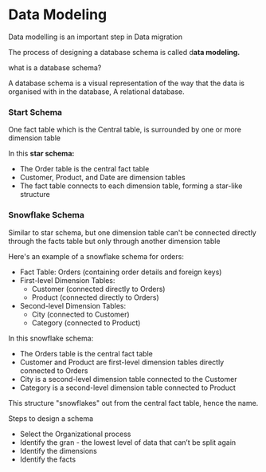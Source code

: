 # Data Modeling

Data modelling is an important step in Data migration

The process of designing a database schema is called d**ata modeling.**

what is a database schema?

A database schema is a visual representation of the way that the data is organised with in the database, A relational database.

### Start Schema

One fact table which is the Central table, is surrounded by one or more dimension table

In this **star schema:**

- The Order table is the central fact table
- Customer, Product, and Date are dimension tables
- The fact table connects to each dimension table, forming a star-like structure

### **Snowflake Schema**

Similar to star schema, but one dimension table can't be connected directly through the facts table but only through another dimension table

Here's an example of a snowflake schema for orders:

- Fact Table: Orders (containing order details and foreign keys)
- First-level Dimension Tables:
    - Customer (connected directly to Orders)
    - Product (connected directly to Orders)
- Second-level Dimension Tables:
    - City (connected to Customer)
    - Category (connected to Product)

In this snowflake schema:

- The Orders table is the central fact table
- Customer and Product are first-level dimension tables directly connected to Orders
- City is a second-level dimension table connected to the Customer
- Category is a second-level dimension table connected to Product

This structure "snowflakes" out from the central fact table, hence the name.

Steps to design a schema

- Select the Organizational process
- Identify the gran - the lowest level of data that can’t be split again
- Identify the dimensions
- Identify the facts